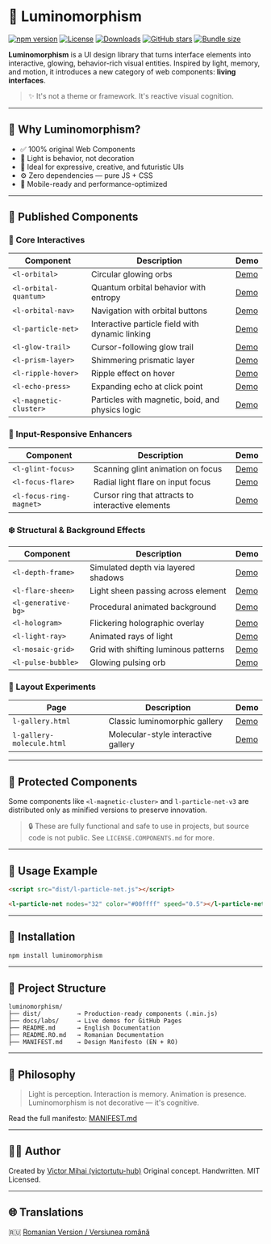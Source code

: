 # 🌟 Luminomorphism

[![npm version](https://img.shields.io/npm/v/luminomorphism.svg)](https://www.npmjs.com/package/luminomorphism)
[![License](https://img.shields.io/npm/l/luminomorphism.svg)](https://github.com/victortutu-hub/luminomorphism/blob/main/LICENSE)
[![Downloads](https://img.shields.io/npm/dw/luminomorphism.svg)](https://www.npmjs.com/package/luminomorphism)
[![GitHub stars](https://img.shields.io/github/stars/victortutu-hub/luminomorphism?style=social)](https://github.com/victortutu-hub/luminomorphism/stargazers)
[![Bundle size](https://img.shields.io/bundlephobia/minzip/luminomorphism)](https://bundlephobia.com/result?p=luminomorphism)

**Luminomorphism** is a UI design library that turns interface elements into interactive, glowing, behavior-rich visual entities. Inspired by light, memory, and motion, it introduces a new category of web components: **living interfaces**.

> ✨ It's not a theme or framework. It's reactive visual cognition.

---

## 🚀 Why Luminomorphism?

* ✅ 100% original Web Components
* 🔦 Light is behavior, not decoration
* 🎨 Ideal for expressive, creative, and futuristic UIs
* ⚙️ Zero dependencies — pure JS + CSS
* 📱 Mobile-ready and performance-optimized

---

## 🧰 Published Components

### 🔮 Core Interactives

| Component              | Description                                      | Demo                                      |
| ---------------------- | ------------------------------------------------ | ----------------------------------------- |
| `<l-orbital>`          | Circular glowing orbs                            | [Demo](docs/labs/l-orbital.html)          |
| `<l-orbital-quantum>`  | Quantum orbital behavior with entropy            | [Demo](docs/labs/l-orbital-quantum.html)  |
| `<l-orbital-nav>`      | Navigation with orbital buttons                  | [Demo](docs/labs/l-orbital-nav.html)      |
| `<l-particle-net>`     | Interactive particle field with dynamic linking  | [Demo](docs/labs/l-particle-net.html)     |
| `<l-glow-trail>`       | Cursor-following glow trail                      | [Demo](docs/labs/l-glow-trail.html)       |
| `<l-prism-layer>`      | Shimmering prismatic layer                       | [Demo](docs/labs/l-prism-layer.html)      |
| `<l-ripple-hover>`     | Ripple effect on hover                           | [Demo](docs/labs/l-ripple-hover.html)     |
| `<l-echo-press>`       | Expanding echo at click point                    | [Demo](docs/labs/l-echo-press.html)       |
| `<l-magnetic-cluster>` | Particles with magnetic, boid, and physics logic | [Demo](docs/labs/l-magnetic-cluster.html) |

### 🧠 Input-Responsive Enhancers

| Component               | Description                                       | Demo                                       |
| ----------------------- | ------------------------------------------------- | ------------------------------------------ |
| `<l-glint-focus>`       | Scanning glint animation on focus                 | [Demo](docs/labs/l-glint-focus.html)       |
| `<l-focus-flare>`       | Radial light flare on input focus                 | [Demo](docs/labs/l-focus-flare.html)       |
| `<l-focus-ring-magnet>` | Cursor ring that attracts to interactive elements | [Demo](docs/labs/l-focus-ring-magnet.html) |

### ❄️ Structural & Background Effects

| Component           | Description                          | Demo                                   |
| ------------------- | ------------------------------------ | -------------------------------------- |
| `<l-depth-frame>`   | Simulated depth via layered shadows  | [Demo](docs/labs/l-depth-frame.html)   |
| `<l-flare-sheen>`   | Light sheen passing across element   | [Demo](docs/labs/l-flare-sheen.html)   |
| `<l-generative-bg>` | Procedural animated background       | [Demo](docs/labs/l-generative-bg.html) |
| `<l-hologram>`      | Flickering holographic overlay       | [Demo](docs/labs/l-hologram.html)      |
| `<l-light-ray>`     | Animated rays of light               | [Demo](docs/labs/l-light-ray.html)     |
| `<l-mosaic-grid>`   | Grid with shifting luminous patterns | [Demo](docs/labs/l-mosaic-grid.html)   |
| `<l-pulse-bubble>`  | Glowing pulsing orb                  | [Demo](docs/labs/l-pulse-bubble.html)  |

### 🎼 Layout Experiments

| Page                      | Description                         | Demo                                      |
| ------------------------- | ----------------------------------- | ----------------------------------------- |
| `l-gallery.html`          | Classic luminomorphic gallery       | [Demo](docs/labs/l-gallery.html)          |
| `l-gallery-molecule.html` | Molecular-style interactive gallery | [Demo](docs/labs/l-gallery-molecule.html) |

---

## 🔐 Protected Components

Some components like `<l-magnetic-cluster>` and `l-particle-net-v3` are distributed only as minified versions to preserve innovation.

> 🔒 These are fully functional and safe to use in projects, but source code is not public. See `LICENSE.COMPONENTS.md` for more.

---

## 🔧 Usage Example

```html
<script src="dist/l-particle-net.js"></script>

<l-particle-net nodes="32" color="#00ffff" speed="0.5"></l-particle-net>
```

---

## 📆 Installation

```bash
npm install luminomorphism
```

---

## 📁 Project Structure

```
luminomorphism/
├── dist/          → Production-ready components (.min.js)
├── docs/labs/     → Live demos for GitHub Pages
├── README.md      → English Documentation
├── README.RO.md   → Romanian Documentation
├── MANIFEST.md    → Design Manifesto (EN + RO)
```

---

## 🤔 Philosophy

> Light is perception. Interaction is memory. Animation is presence.
> Luminomorphism is not decorative — it's cognitive.

Read the full manifesto: [MANIFEST.md](MANIFEST.md)

---

## 👨‍💻 Author

Created by [Victor Mihai (victortutu-hub)](https://github.com/victortutu-hub)
Original concept. Handwritten. MIT Licensed.

---

## 🌐 Translations

🇷🇺 [Romanian Version / Versiunea română](./README.RO.md)
